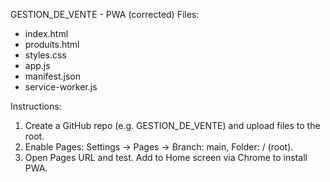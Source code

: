 GESTION_DE_VENTE - PWA (corrected)
Files:
- index.html
- produits.html
- styles.css
- app.js
- manifest.json
- service-worker.js

Instructions:
1. Create a GitHub repo (e.g. GESTION_DE_VENTE) and upload files to the root.
2. Enable Pages: Settings -> Pages -> Branch: main, Folder: / (root).
3. Open Pages URL and test. Add to Home screen via Chrome to install PWA.
